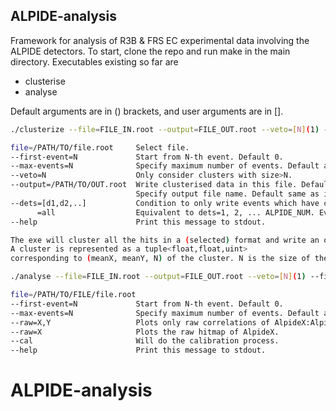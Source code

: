 ## ALPIDE-analysis
Framework for analysis of R3B & FRS EC experimental data involving the ALPIDE detectors.
To start, clone the repo and run make in the main directory.
Executables existing so far are
- clusterise
- analyse

Default arguments are in () brackets, and user arguments are in [].
```sh
./clusterize --file=FILE_IN.root --output=FILE_OUT.root --veto=[N](1) --firstEvent=[fE](0) --max-events=[mE](0) --dets=[{x_i}]()

file=/PATH/TO/file.root     Select file.
--first-event=N             Start from N-th event. Default 0. 
--max-events=N              Specify maximum number of events. Default all entries.
--veto=N                    Only consider clusters with size>N.
--output=/PATH/TO/OUT.root  Write clusterised data in this file. Default $(inputName)_coarse_cl.root.
                            Specify output file name. Default same as input file with cl suffix.
--dets=[d1,d2,..]           Condition to only write events which have clusters every specified detectors.
      =all				    Equivalent to dets=1, 2, ... ALPIDE_NUM. Every event must contain a cluster in all detectors.
--help                      Print this message to stdout. 

The exe will cluster all the hits in a (selected) format and write an output root file.
A cluster is represented as a tuple<float,float,uint> 
corresponding to (meanX, meanY, N) of the cluster. N is the size of the cluster.
```
```sh
./analyse --file=FILE_IN.root --output=FILE_OUT.root --veto=[N](1) --firstEvent=[fE](0) --max-events=[mE](0) --dets=[{x_i}]()

file=/PATH/TO/FILE/file.root
--first-event=N             Start from N-th event. Default 0. 
--max-events=N	            Specify maximum number of events. Default all entries.
--raw=X,Y                   Plots only raw correlations of AlpideX:AlpideY.
--raw=X                     Plots the raw hitmap of AlpideX.
--cal                       Will do the calibration process.
--help                      Print this message to stdout. 
``` 
# ALPIDE-analysis

